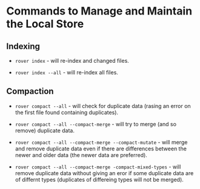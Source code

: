
# Commands to Manage and Maintain the Local Store

## Indexing

* `rover index` - will re-index and changed files.

* `rover index --all` - will re-index all files.

## Compaction

* `rover compact --all` - will check for duplicate data (rasing an
  error on the first file found containing duplicates).

* `rover compact --all --compact-merge` - will try to merge (and so
  remove) duplicate data.

* `rover compact --all --compact-merge --compact-mutate` - will merge
  and remove duplicate data even if there are differences between the
  newer and older data (the newer data are preferred).

* `rover compact --all --compact-merge -compact-mixed-types` - will
   remove duplicate data without giving an eror if some duplicate data
   are of differnt types (duplicates of differeing types will not be
   merged).
